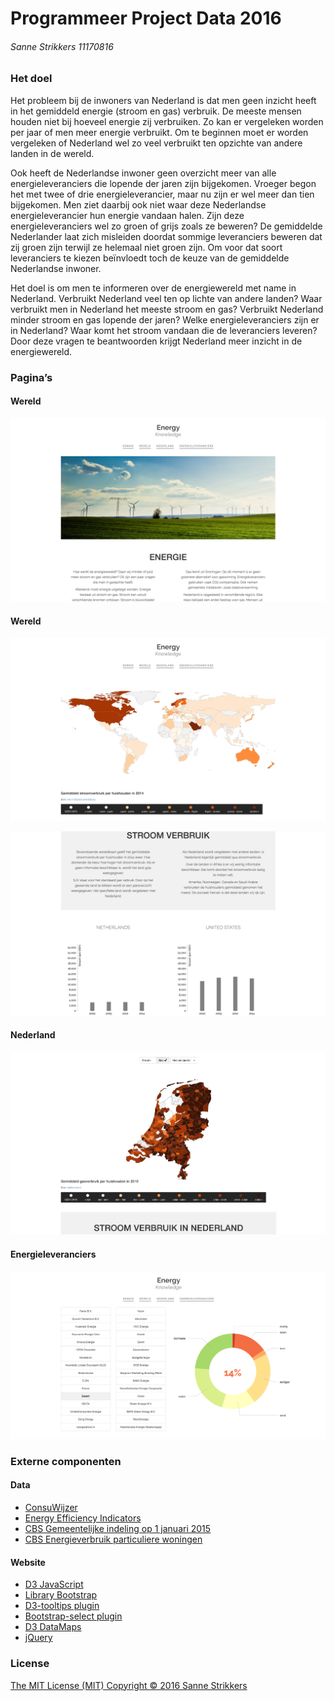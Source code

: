 # Programmeer Project Data 2016 
###### Sanne Strikkers 11170816

### Het doel

Het probleem bij de inwoners van Nederland is dat men geen inzicht heeft in het gemiddeld energie (stroom en gas) verbruik. De meeste mensen houden niet bij hoeveel energie zij verbruiken. Zo kan er vergeleken worden per jaar of men meer energie verbruikt. Om te beginnen moet er worden vergeleken of Nederland wel zo veel verbruikt ten opzichte van andere landen in de wereld.

Ook heeft de Nederlandse inwoner geen overzicht meer van alle energieleveranciers die lopende der jaren zijn bijgekomen. Vroeger begon het met twee of drie energieleverancier, maar nu zijn er wel meer dan tien bijgekomen. Men ziet daarbij ook niet waar deze Nederlandse energieleverancier hun energie vandaan halen. Zijn deze energieleveranciers wel zo groen of grijs zoals ze beweren? De gemiddelde Nederlander laat zich misleiden doordat sommige leveranciers beweren dat zij groen zijn terwijl ze helemaal niet groen zijn. Om voor dat soort leveranciers te kiezen beïnvloedt toch de keuze van de gemiddelde Nederlandse inwoner.

Het doel is om men te informeren over de energiewereld met name in Nederland. Verbruikt Nederland veel ten op lichte van andere landen? Waar verbruikt men in Nederland het meeste stroom en gas? Verbruikt Nederland minder stroom en gas lopende der jaren? Welke energieleveranciers zijn er in Nederland? Waar komt het stroom vandaan die de leveranciers leveren? Door deze vragen te beantwoorden krijgt Nederland meer inzicht in de energiewereld.


### Pagina’s

#### Wereld
![Index pagina 1](doc/index_pagina1.png)

#### Wereld
![Wereld pagina 1](doc/wereld_pagina1.png)

![Wereld pagina 1](doc/wereld_pagina2.png)

#### Nederland
![Nederland pagina 1](doc/nederland_pagina1.png)

#### Energieleveranciers
![Energieleveranciers pagina 1](doc/leveranciers_pagina1.png)


### Externe componenten

#### Data
- [ConsuWijzer](https://www.consuwijzer.nl/energie/vergelijken-overstappen/energiebedrijven-vergelijken/toelichting-bij-de-herkomst-van-energie)
- [Energy Efficiency Indicators](https://wec-indicators.enerdata.eu/)
- [CBS Gemeentelijke indeling op 1 januari 2015](https://www.cbs.nl/nl-nl/onze-diensten/methoden/classificaties/overig/gemeentelijke-indelingen/indeling%20per%20jaar/gemeentelijke-indeling-op-1-januari-2015)
- [CBS Energieverbruik particuliere woningen](http://statline.cbs.nl/StatWeb/publication/?DM=SLNL&PA=81528NED)

#### Website
- [D3 JavaScript](https://d3js.org)
- [Library Bootstrap](http://getbootstrap.com)
- [D3-tooltips plugin](http://labratrevenge.com/d3-tip/)
- [Bootstrap-select plugin](http://silviomoreto.github.io/bootstrap-select/)
- [D3 DataMaps](http://datamaps.github.io)
- [jQuery](http://jquery.com)


### License

[The MIT License (MIT)
Copyright © 2016 Sanne Strikkers](../master/LICENCE.md)


